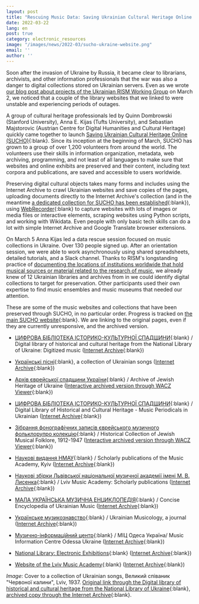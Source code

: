```yaml
---
layout: post
title: "Rescuing Music Data: Saving Ukrainian Cultural Heritage Online (SUCHO)"
date: 2022-03-22
lang: en
post: true
category: electronic_resources
image: "/images/news/2022-03/sucho-ukraine-website.png"
email: ''
author: ''
---
```


Soon after the invasion of Ukraine by Russia, it became clear to librarians, archivists, and other information professionals that the war was also a danger to digital collections stored on Ukrainian servers. Even as we wrote [our blog post about projects of the Ukrainian RISM Working Group](/in_the_news/2022/03/02/embedded-in-a-worldwide-network-projects-of-the-ukrainian-rism-working-group.html) on March 2, we noticed that a couple of the library websites that we linked to were unstable and experiencing periods of outages.  

A group of cultural heritage professionals led by Quinn Dombrowski (Stanford University), Anna E. Kijas (Tufts University), and Sebastian Majstorovic (Austrian Centre for Digital Humanities and Cultural Heritage) quickly came together to launch [Saving Ukrainian Cultural Heritage Online (SUCHO)](https://www.sucho.org/){:blank}. Since its inception at the beginning of March, SUCHO has grown to a group of over 1,200 volunteers from around the world. The volunteers use their skills in information organization, metadata, web archiving, programming, and not least of all languages to make sure that websites and online exhibits are preserved and their content, including text corpora and publications, are saved and accessible to users worldwide.  

Preserving digital cultural objects takes many forms and includes using the Internet Archive to crawl Ukrainian websites and save copies of the pages, uploading documents directly to the Internet Archive's collection (and in the meantime [a dedicated collection for SUCHO has been established](https://archive.org/details/sucho){:blank}), using [WebRecorder](https://webrecorder.net/){:blank} to capture websites with lots of images or media files or interactive elements, scraping websites using Python scripts, and working with Wikidata. Even people with only basic tech skills can do a lot with simple Internet Archive and Google Translate browser extensions.  

On March 5 Anna Kijas led a data rescue session focused on music collections in Ukraine. Over 130 people signed up. After an orientation session, we were able to work asynchronously using shared spreadsheets, detailed tutorials, and a Slack channel. Thanks to RISM's longstanding practice of [documenting the locations of institutions worldwide that hold musical sources or material related to the research of music](/community/sigla.html), we already knew of 12 Ukrainian libraries and archives from in we could identify digital collections to target for preservation. Other participants used their own expertise to find music ensembles and music museums that needed our attention.   

These are some of the music websites and collections that have been preserved through SUCHO, in no particular order. Progress is tracked on [the main SUCHO website](https://www.sucho.org/){:blank}. We are linking to the original pages, even if they are currently unresponsive, and the archived version.

- [ЦИФРОВА БІБЛІОТЕКА ІСТОРИКО-КУЛЬТУРНОЇ СПАДЩИНИ](http://irbis-nbuv.gov.ua/cgi-bin/irbis_ir/cgiirbis_64.exe?S21CNR=20&S21REF=10&S21STN=1&C21COM=S&I21DBN=ELIB&P21DBN=ELIB&S21All=%3C.%3ETPD=05%3C.%3E&S21FMT=preitem&S21SRW=dz&S21SRD=UP){:blank} / Digital library of historical and cultural heritage from the National Library of Ukraine: Digitized music ([Internet Archive](https://web.archive.org/web/20220318005342/http://irbis-nbuv.gov.ua/cgi-bin/irbis_ir/cgiirbis_64.exe?S21CNR=20&S21REF=10&S21STN=1&C21COM=S&I21DBN=ELIB&P21DBN=ELIB&S21All=%3C.%3ETPD=05%3C.%3E&S21FMT=preitem&S21SRW=dz&S21SRD=UP){:blank})  

- [Українські пісні](https://www.pisni.org.ua){:blank}, a collection of Ukrainian songs ([Internet Archive](https://web.archive.org/web/20220316184127/https://www.pisni.org.ua/){:blank})  

- [Архів єврейської спадщини України](https://judaicacenter.kiev.ua/archive/){:blank} / Archive of Jewish Heritage of Ukraine ([Interactive archived version through WACZ Viewer](https://replayweb.page/?source=https://files.sucho.org/archives/judaicacenter-kiev-ua.wacz#view=pages&url=https://judaicacenter.kiev.ua/archive/){:blank})  

- [ЦИФРОВА БІБЛІОТЕКА ІСТОРИКО-КУЛЬТУРНОЇ СПАДЩИНИ](http://irbis-nbuv.gov.ua/cgi-bin/irbis_ir/cgiirbis_64.exe?S21CNR=&S21STN=1&S21REF=2&C21COM=S&I21DBN=NAV&P21DBN=ELIB&S21All=%3C.%3EID=col0001497%3C.%3E&S21FMT=online_col&S21COLORTERMS=0){:blank} / Digital Library of Historical and Cultural Heritage - Music Periodicals in Ukrainian ([Internet Archive](https://web.archive.org/web/20220122003243/http://irbis-nbuv.gov.ua/cgi-bin/irbis_ir/cgiirbis_64.exe?S21CNR=&S21STN=1&S21REF=2&C21COM=S&I21DBN=NAV&P21DBN=ELIB&S21All=%3C.%3EID=col0001497%3C.%3E&S21FMT=online_col&S21COLORTERMS=0){:blank})

- [Зібрання фонографічних записів єврейського музичного фольклорупро колекцію](https://audio.ipri.kiev.ua/){:blank} / Historical Collection of Jewish Musical Folklore, 1912-1947 ([Interactive archived version through WACZ Viewer](https://replayweb.page/?source=https%3A%2F%2Ffiles.sucho.org%2Farchives%2Faudio-ipri-kiev-ua.wacz){:blank})

- [Наукові видання НМАУ](https://knmau.com.ua/nauka/naukovi-vidannya-nmau/){:blank} / Scholarly publications of the Music Academy, Kyiv ([Internet Archive](https://web.archive.org/web/20220305151119/https://knmau.com.ua/nauka/naukovi-vidannya-nmau/){:blank})  

- [Наукові збірки Львівської національної музичної академії імені М. В. Лисенка](https://lnma.edu.ua/nauka/naukovi-fahovi-vydannya){:blank} / Lviv Music Academy: Scholarly publications ([Internet Archive](https://web.archive.org/web/20220226161938/https://lnma.edu.ua/nauka/naukovi-fahovi-vydannya/){:blank})

- [МАЛА УКРАЇНСЬКА МУЗИЧНА ЕНЦИКЛОПЕДІЯ](http://diasporiana.org.ua/wp-content/uploads/books/2176/file.pdf){:blank} / Concise Encyclopedia of Ukrainian Music ([Internet Archive](https://web.archive.org/web/20190809061656/http://diasporiana.org.ua/wp-content/uploads/books/2176/file.pdf){:blank})                      	

- [Українське музикознавство](http://musicology.com.ua/){:blank} / Ukrainian Musicology, a journal ([Internet Archive](https://web.archive.org/web/20220307092831/http://musicology.com.ua/){:blank})

- [Музично-інформаційний центр](http://anm.odessa.ua/mic/mic-main.html){:blank} / МІЦ Одеса Україна/ Music Information Centre Odessa Ukraine ([Internet Archive](https://web.archive.org/web/20210414173217/http://www.anm.odessa.ua/mic/u-mic-cbase.html){:blank})

- [National Library: Electronic Exhibitions](http://www.nbuv.gov.ua/exhibitions?field_depart_tid=33){:blank} ([Internet Archive](https://web.archive.org/web/20220318110731/http://www.nbuv.gov.ua/exhibitions?field_depart_tid=33){:blank})

- [Website of the Lviv Music Academy](https://lnma.edu.ua/){:blank} ([Internet Archive](https://web.archive.org/web/20220226162231/https://lnma.edu.ua/){:blank})

_Image_: Cover to a collection of Ukrainian songs, Великий співаник "Червоної калини", Lviv, 1937.  [Original link through the Digital library of historical and cultural heritage from the National Library of Ukraine](http://irbis-nbuv.gov.ua/dlib/item/0002218){:blank}, [archived copy through the Internet Archive](https://archive.org/details/sucho-id-00004892/00004892_01/mode/2up){:blank}.
